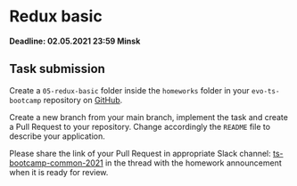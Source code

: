 # Redux basic

**Deadline: 02.05.2021 23:59 Minsk**

## Task submission

Create a `05-redux-basic` folder inside the `homeworks` folder in your
`evo-ts-bootcamp` repository on [GitHub](https://github.com/).

Create a new branch from your main branch, implement the task and create a
Pull Request to your repository. Change accordingly the `README` file to describe
your application.

Please share the link of your Pull Request in appropriate Slack channel:
[ts-bootcamp-common-2021](https://evolutiongaming.slack.com/archives/C01TBBGC18U)
in the thread with the homework announcement when it is ready for review.
